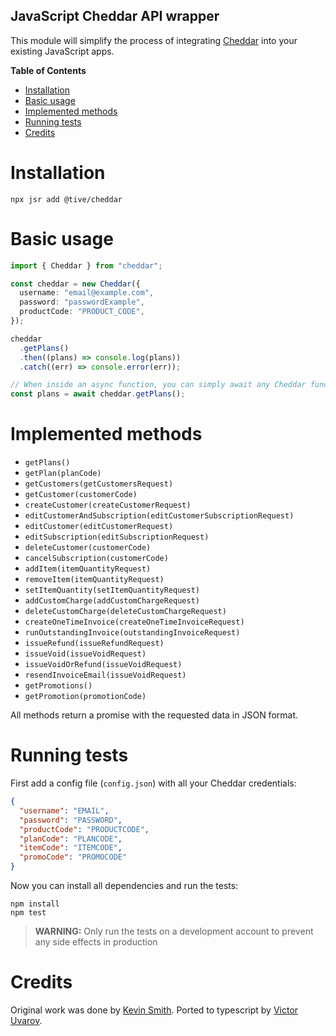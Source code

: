 ## JavaScript Cheddar API wrapper

This module will simplify the process of integrating [Cheddar](https://www.getcheddar.com/) into your existing JavaScript apps.

<!-- START doctoc generated TOC please keep comment here to allow auto update -->
<!-- DON'T EDIT THIS SECTION, INSTEAD RE-RUN doctoc TO UPDATE -->

**Table of Contents**

- [Installation](#installation)
- [Basic usage](#basic-usage)
- [Implemented methods](#implemented-methods)
- [Running tests](#running-tests)
- [Credits](#credits)

<!-- END doctoc generated TOC please keep comment here to allow auto update -->

# Installation

```
npx jsr add @tive/cheddar
```

# Basic usage

```typescript
import { Cheddar } from "cheddar";

const cheddar = new Cheddar({
  username: "email@example.com",
  password: "passwordExample",
  productCode: "PRODUCT_CODE",
});

cheddar
  .getPlans()
  .then((plans) => console.log(plans))
  .catch((err) => console.error(err));

// When inside an async function, you can simply await any Cheddar function
const plans = await cheddar.getPlans();
```

# Implemented methods

- `getPlans()`
- `getPlan(planCode)`
- `getCustomers(getCustomersRequest)`
- `getCustomer(customerCode)`
- `createCustomer(createCustomerRequest)`
- `editCustomerAndSubscription(editCustomerSubscriptionRequest)`
- `editCustomer(editCustomerRequest)`
- `editSubscription(editSubscriptionRequest)`
- `deleteCustomer(customerCode)`
- `cancelSubscription(customerCode)`
- `addItem(itemQuantityRequest)`
- `removeItem(itemQuantityRequest)`
- `setItemQuantity(setItemQuantityRequest)`
- `addCustomCharge(addCustomChargeRequest)`
- `deleteCustomCharge(deleteCustomChargeRequest)`
- `createOneTimeInvoice(createOneTimeInvoiceRequest)`
- `runOutstandingInvoice(outstandingInvoiceRequest)`
- `issueRefund(issueRefundRequest)`
- `issueVoid(issueVoidRequest)`
- `issueVoidOrRefund(issueVoidRequest)`
- `resendInvoiceEmail(issueVoidRequest)`
- `getPromotions()`
- `getPromotion(promotionCode)`

All methods return a promise with the requested data in JSON format.

# Running tests

First add a config file (`config.json`) with all your Cheddar credentials:

```json
{
  "username": "EMAIL",
  "password": "PASSWORD",
  "productCode": "PRODUCTCODE",
  "planCode": "PLANCODE",
  "itemCode": "ITEMCODE",
  "promoCode": "PROMOCODE"
}
```

Now you can install all dependencies and run the tests:

```
npm install
npm test
```

> **WARNING:** Only run the tests on a development account to prevent any side effects in production

# Credits

Original work was done by [Kevin Smith](https://github.com/respectTheCode).
Ported to typescript by [Victor Uvarov](https://github.com/victortive).
